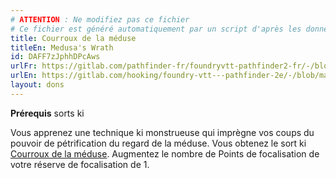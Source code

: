 ```yaml
---
# ATTENTION : Ne modifiez pas ce fichier
# Ce fichier est généré automatiquement par un script d'après les données du module Foundry VTT officiel et de sa traduction
title: Courroux de la méduse
titleEn: Medusa's Wrath
id: DAFF7zJphhDPcAws
urlFr: https://gitlab.com/pathfinder-fr/foundryvtt-pathfinder2-fr/-/blob/master/data/feats/DAFF7zJphhDPcAws.htm
urlEn: https://gitlab.com/hooking/foundry-vtt---pathfinder-2e/-/blob/master/packs/data/feats.db/medusa-s-wrath.json
layout: dons
---
```

**Prérequis** sorts ki

Vous apprenez une technique ki monstrueuse qui imprègne vos coups du pouvoir de pétrification du regard de la méduse. Vous obtenez le sort ki [Courroux de la méduse](../sorts/courroux-de-la-méduse.html). Augmentez le nombre de Points de focalisation de votre réserve de focalisation de 1.
